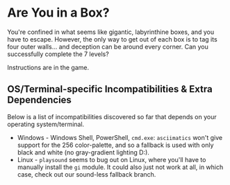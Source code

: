 # Are You in a Box?
You're confined in what seems like gigantic, labyrinthine boxes, and you have to escape. However, the only way to get out of each box is to tag its four outer walls... and deception can be around every corner. Can you successfully complete the 7 levels?

Instructions are in the game.

## OS/Terminal-specific Incompatibilities & Extra Dependencies
Below is a list of incompatibilities discovered so far that depends on your operating system/terminal.

* Windows - Windows Shell, PowerShell, `cmd.exe`: `asciimatics` won't give support for the 256 color-palette, and so a fallback is used with only black and white (no gray-gradient lighting D:).
* Linux - `playsound` seems to bug out on Linux, where you'll have to manually install the `gi` module. It could also just not work at all, in which case, check out our sound-less fallback branch.
